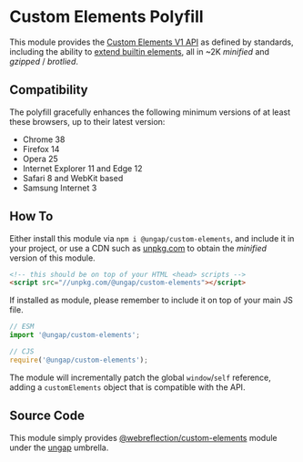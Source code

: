 # Custom Elements Polyfill

This module provides the [Custom Elements V1 API](https://html.spec.whatwg.org/multipage/custom-elements.html#custom-elements-api) as defined by standards, including the ability to [extend builtin elements](https://html.spec.whatwg.org/multipage/custom-elements.html#custom-elements-customized-builtin-example), all in ~2K _minified_ and _gzipped_ / _brotlied_.


## Compatibility

The polyfill gracefully enhances the following minimum versions of at least these browsers, up to their latest version:

  * Chrome 38
  * Firefox 14
  * Opera 25
  * Internet Explorer 11 and Edge 12
  * Safari 8 and WebKit based
  * Samsung Internet 3


## How To

Either install this module via `npm i @ungap/custom-elements`, and include it in your project, or use a CDN such as [unpkg.com](https://unpkg.com/@ungap/custom-elements) to obtain the _minified_ version of this module.

```html
<!-- this should be on top of your HTML <head> scripts -->
<script src="//unpkg.com/@ungap/custom-elements"></script>
```


If installed as module, please remember to include it on top of your main JS file.

```js
// ESM
import '@ungap/custom-elements';

// CJS
require('@ungap/custom-elements');
```

The module will incrementally patch the global `window`/`self` reference, adding a `customElements` object that is compatible with the API.


## Source Code

This module simply provides [@webreflection/custom-elements](https://github.com/WebReflection/custom-elements#readme) module under the [ungap](https://ungap.github.io/) umbrella.
